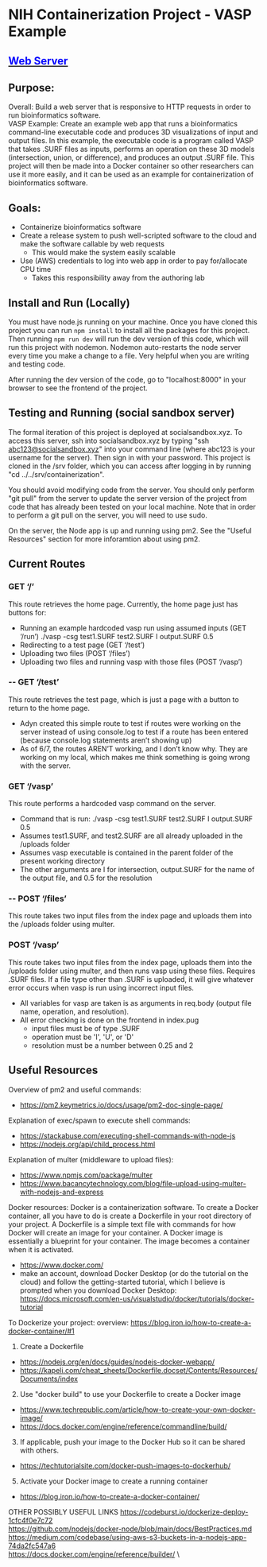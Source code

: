 # NIH Containerization Project - VASP Example

## [<span style="color:blue">Web Server </span>](https://viewer-backend-dev-sqrlv2g2yq-uc.a.run.app/)

## Purpose:

Overall: Build a web server that is responsive to HTTP requests in order to run bioinformatics software. \
VASP Example: Create an example web app that runs a bioinformatics command-line executable code and produces 3D visualizations of input and output files. In this example, the executable code is a program called VASP that takes .SURF files as inputs, performs an operation on these 3D models (intersection, union, or difference), and produces an output .SURF file. This project will then be made into a Docker container so other researchers can use it more easily, and it can be used as an example for containerization of bioinformatics software.

## Goals:

- Containerize bioinformatics software
- Create a release system to push well-scripted software to the cloud and make the software callable by web requests
  - This would make the system easily scalable
- Use (AWS) credentials to log into web app in order to pay for/allocate CPU time
  - Takes this responsibility away from the authoring lab

## Install and Run (Locally)

You must have node.js running on your machine. Once you have cloned this project you can run `npm install` to install all the packages for this project. Then running `npm run dev` will run the dev version of this code, which will run this project with nodemon. Nodemon auto-restarts the node server every time you make a change to a file. Very helpful when you are writing and testing code.

After running the dev version of the code, go to "localhost:8000" in your browser to see the frontend of the project.

## Testing and Running (social sandbox server)

The formal iteration of this project is deployed at socialsandbox.xyz. To access this server, ssh into socialsandbox.xyz by typing "ssh abc123@socialsandbox.xyz" into your command line (where abc123 is your username for the server). Then sign in with your password. This project is cloned in the /srv folder, which you can access after logging in by running "cd ../../srv/containerization".

You should avoid modifying code from the server. You should only perform "git pull" from the server to update the server version of the project from code that has already been tested on your local machine. Note that in order to perform a git pull on the server, you will need to use sudo.

On the server, the Node app is up and running using pm2. See the "Useful Resources" section for more inforamtion about using pm2.

## Current Routes

### GET ‘/’

This route retrieves the home page. Currently, the home page just has buttons for:

- Running an example hardcoded vasp run using assumed inputs (GET ‘/run’)
  ./vasp -csg test1.SURF test2.SURF I output.SURF 0.5
- Redirecting to a test page (GET ‘/test’)
- Uploading two files (POST ‘/files’)
- Uploading two files and running vasp with those files (POST ‘/vasp’)

### -- GET ‘/test’

This route retrieves the test page, which is just a page with a button to return to the home page.

- Adyn created this simple route to test if routes were working on the server instead of using console.log to test if a route has been entered (because console.log statements aren’t showing up)
- As of 6/7, the routes AREN’T working, and I don’t know why. They are working on my local, which makes me think something is going wrong with the server.

### GET ‘/vasp’

This route performs a hardcoded vasp command on the server.

- Command that is run: ./vasp -csg test1.SURF test2.SURF I output.SURF 0.5
- Assumes test1.SURF, and test2.SURF are all already uploaded in the /uploads folder
- Assumes vasp executable is contained in the parent folder of the present working directory
- The other arguments are I for intersection, output.SURF for the name of the output file, and 0.5 for the resolution

### -- POST ‘/files’

This route takes two input files from the index page and uploads them into the /uploads folder using multer.

### POST ‘/vasp’

This route takes two input files from the index page, uploads them into the /uploads folder using multer, and then runs vasp using these files.
Requires .SURF files. If a file type other than .SURF is uploaded, it will give whatever error occurs when vasp is run using incorrect input files.

- All variables for vasp are taken is as arguments in req.body (output file name, operation, and resolution).
- All error checking is done on the frontend in index.pug
  - input files must be of type .SURF
  - operation must be 'I', 'U', or 'D'
  - resolution must be a number between 0.25 and 2

## Useful Resources

Overview of pm2 and useful commands:

- https://pm2.keymetrics.io/docs/usage/pm2-doc-single-page/

Explanation of exec/spawn to execute shell commands:

- https://stackabuse.com/executing-shell-commands-with-node-js
- https://nodejs.org/api/child_process.html

Explanation of multer (middleware to upload files):

- https://www.npmjs.com/package/multer
- https://www.bacancytechnology.com/blog/file-upload-using-multer-with-nodejs-and-express

Docker resources:
Docker is a containerization software. To create a Docker container, all you have to do is create a Dockerfile in your root directory of your project. A Dockerfile is a simple text file with commands for how Docker will create an image for your container. A Docker image is essentially a blueprint for your container. The image becomes a container when it is activated.

- https://www.docker.com/
- make an account, download Docker Desktop (or do the tutorial on the cloud) and follow the getting-started tutorial, which I believe is prompted when you download Docker Desktop: https://docs.microsoft.com/en-us/visualstudio/docker/tutorials/docker-tutorial

To Dockerize your project:
overview: https://blog.iron.io/how-to-create-a-docker-container/#1

1. Create a Dockerfile

- https://nodejs.org/en/docs/guides/nodejs-docker-webapp/
- https://kapeli.com/cheat_sheets/Dockerfile.docset/Contents/Resources/Documents/index

2. Use "docker build" to use your Dockerfile to create a Docker image

- https://www.techrepublic.com/article/how-to-create-your-own-docker-image/
- https://docs.docker.com/engine/reference/commandline/build/

3. If applicable, push your image to the Docker Hub so it can be shared with others.

- https://techtutorialsite.com/docker-push-images-to-dockerhub/

5. Activate your Docker image to create a running container

- https://blog.iron.io/how-to-create-a-docker-container/

OTHER POSSIBLY USEFUL LINKS
https://codeburst.io/dockerize-deploy-1cfc4f0e7c72 \
https://github.com/nodejs/docker-node/blob/main/docs/BestPractices.md \
https://medium.com/codebase/using-aws-s3-buckets-in-a-nodejs-app-74da2fc547a6 \
https://docs.docker.com/engine/reference/builder/ \
